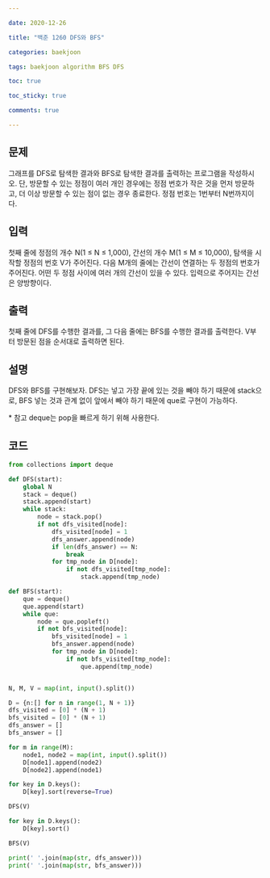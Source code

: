 ```yaml
---

date: 2020-12-26

title: "백준 1260 DFS와 BFS"

categories: baekjoon

tags: baekjoon algorithm BFS DFS

toc: true

toc_sticky: true

comments: true

---
```


## 문제
그래프를 DFS로 탐색한 결과와 BFS로 탐색한 결과를 출력하는 프로그램을 작성하시오. 단, 방문할 수 있는 정점이 여러 개인 경우에는 정점 번호가 작은 것을 먼저 방문하고, 더 이상 방문할 수 있는 점이 없는 경우 종료한다. 정점 번호는 1번부터 N번까지이다.



## 입력
첫째 줄에 정점의 개수 N(1 ≤ N ≤ 1,000), 간선의 개수 M(1 ≤ M ≤ 10,000), 탐색을 시작할 정점의 번호 V가 주어진다. 다음 M개의 줄에는 간선이 연결하는 두 정점의 번호가 주어진다. 어떤 두 정점 사이에 여러 개의 간선이 있을 수 있다. 입력으로 주어지는 간선은 양방향이다.



## 출력
첫째 줄에 DFS를 수행한 결과를, 그 다음 줄에는 BFS를 수행한 결과를 출력한다. V부터 방문된 점을 순서대로 출력하면 된다.



## 설명
DFS와 BFS를 구현해보자.
DFS는 넣고 가장 끝에 있는 것을 빼야 하기 때문에 stack으로, BFS 넣는 것과 관계 없이 앞에서 빼야 하기 때문에 que로 구현이 가능하다.

\* 참고
deque는 pop을 빠르게 하기 위해 사용한다.



## 코드
```python
from collections import deque

def DFS(start):
    global N
    stack = deque()
    stack.append(start)
    while stack:
        node = stack.pop()
        if not dfs_visited[node]:
            dfs_visited[node] = 1
            dfs_answer.append(node)
            if len(dfs_answer) == N:
                break
            for tmp_node in D[node]:
                if not dfs_visited[tmp_node]:
                    stack.append(tmp_node)

def BFS(start):
    que = deque()
    que.append(start)
    while que:
        node = que.popleft()
        if not bfs_visited[node]:
            bfs_visited[node] = 1
            bfs_answer.append(node)
            for tmp_node in D[node]:
                if not bfs_visited[tmp_node]:
                    que.append(tmp_node)


N, M, V = map(int, input().split())

D = {n:[] for n in range(1, N + 1)}
dfs_visited = [0] * (N + 1)
bfs_visited = [0] * (N + 1)
dfs_answer = []
bfs_answer = []

for m in range(M):
    node1, node2 = map(int, input().split())
    D[node1].append(node2)
    D[node2].append(node1)

for key in D.keys():
    D[key].sort(reverse=True)

DFS(V)

for key in D.keys():
    D[key].sort()

BFS(V)

print(' '.join(map(str, dfs_answer)))
print(' '.join(map(str, bfs_answer)))
```